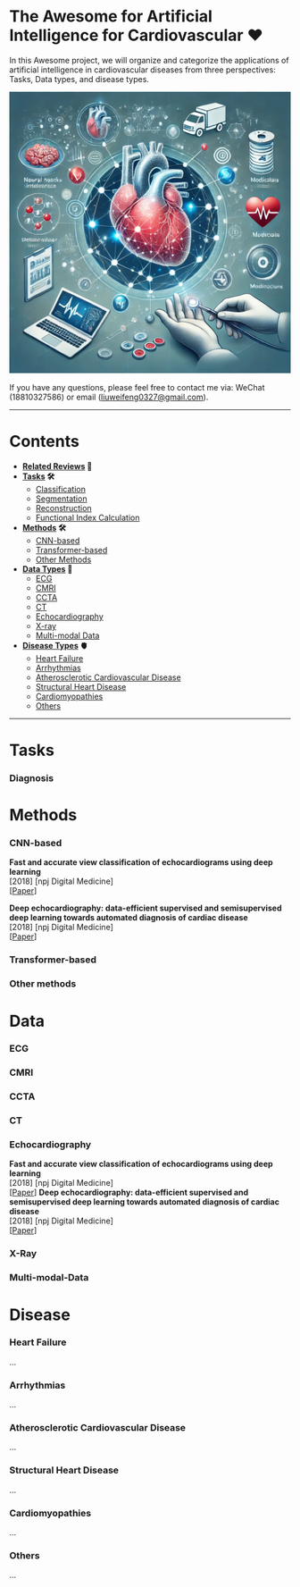# The Awesome for Artificial Intelligence for Cardiovascular ❤️

In this Awesome project, we will organize and categorize the applications of artificial intelligence in cardiovascular diseases from three perspectives: Tasks, Data types, and disease types.

![homepage_image](https://github.com/WFLiu0327/Awesome-for-AI-in-Cardiovascular/blob/main/imgs/1fc58f96-711b-4247-ae8d-f59dd6cbb9ac.png)

If you have any questions, please feel free to contact me via: WeChat (18810327586) or email (liuweifeng0327@gmail.com).

---

# **Contents**
* **[Related Reviews](#Reviews) 📝**
* **[Tasks](#Tasks) 🛠️**
    * [Classification](#Classification)
    * [Segmentation](#Segmentation)
    * [Reconstruction](#Reconstruction)
    * [Functional Index Calculation](#Functional-Index-Calculation)
* **[Methods](#Methods) 🛠️**
    * [CNN-based](#CNN-based)
    * [Transformer-based](#Transformer-based)
    * [Other Methods](#Other-Methods)
* **[Data Types](#Data) 💾**
    * [ECG](#ECG)
    * [CMRI](#CMRI)
    * [CCTA](#CCTA)
    * [CT](#CT)
    * [Echocardiography](#Echocardiography)
    <!-- * [Electronic Reports](#Electronic-Reports) -->
    * [X-ray](#X-ray-Imaging)
    * [Multi-modal Data](#Multi-modal-Data)
* **[Disease Types](#Disease) 🫀**
    * [Heart Failure](#Heart-Failure)
    * [Arrhythmias](#Arrhythmias)
    * [Atherosclerotic Cardiovascular Disease](#Atherosclerotic-Cardiovascular-Disease)
    * [Structural Heart Disease](#Structural-Heart-Disease)
    * [Cardiomyopathies](#Cardiomyopathies)
    * [Others](#Others)


---
# **Tasks**

### **Diagnosis**
 
# **Methods**

### **CNN-based**
**Fast and accurate view classification of echocardiograms using  deep learning**\
[2018] [npj Digital Medicine] \
[[Paper](https://doi.org/10.1038/s41746-017-0013-1)]

**Deep echocardiography: data-efficient supervised and semisupervised deep learning towards automated diagnosis of  cardiac disease**\
[2018] [npj Digital Medicine] \
[[Paper](https://www.nature.com/articles/s41746-018-0065-x)]


### **Transformer-based**

### **Other methods**

# **Data**

### **ECG**

### **CMRI**

### **CCTA**

### **CT**

### **Echocardiography**
**Fast and accurate view classification of echocardiograms using  deep learning**\
[2018] [npj Digital Medicine] \
[[Paper](https://doi.org/10.1038/s41746-017-0013-1)]
**Deep echocardiography: data-efficient supervised and semisupervised deep learning towards automated diagnosis of  cardiac disease**\
[2018] [npj Digital Medicine] \
[[Paper](https://www.nature.com/articles/s41746-018-0065-x)]
### **X-Ray**

### **Multi-modal-Data**

# **Disease**

### **Heart Failure**
... 

### **Arrhythmias**
...

### **Atherosclerotic Cardiovascular Disease**
...

### **Structural Heart Disease**
...


### **Cardiomyopathies**
...

### **Others**
...
